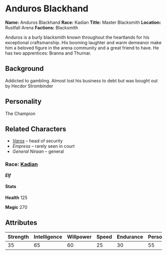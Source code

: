 # Anduros Blackhand

**Name:** Anduros Blackhand
**Race:** Kadian
**Title:** Master Blacksmith
**Location:** Rustfall Arena
**Factions:** Blacksmith


Anduros is a burly blacksmith known throughout the heartlands for his exceptional craftsmanship. His booming laughter and warm demeanor make him a beloved figure in the arena community and a great friend to have. He has two apprentices: Branna and Thurnar.



## Background


Addicted to gambling. Almost lost his business to debt but was bought out by Hecdor Strombinder




## Personality

The Champion


## Related Characters

- *[Varos](/HeartlandsCodex/Heartlands/Races/Kadian)* – head of security  
- *Empress* – rarely seen in court  
- *General Niraan* – general

### **Race:** [Kadian](/HeartlandsCodex/Heartlands/Races/Kadian)
 ***Elf***


#### Stats ####

**Health** 125

**Magic** 270

## Attributes

| Strength  | Intelligence | Willpower  | Speed  | Endurance  | Personality  | Luck  |
|------|------|------|------|------|------|------|
| 35    | 65   | 60    | 25    | 30    | 55    | 50 |
